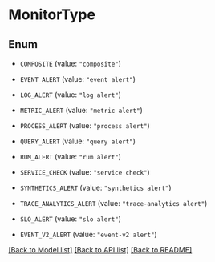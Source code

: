 # MonitorType

## Enum


* `COMPOSITE` (value: `"composite"`)

* `EVENT_ALERT` (value: `"event alert"`)

* `LOG_ALERT` (value: `"log alert"`)

* `METRIC_ALERT` (value: `"metric alert"`)

* `PROCESS_ALERT` (value: `"process alert"`)

* `QUERY_ALERT` (value: `"query alert"`)

* `RUM_ALERT` (value: `"rum alert"`)

* `SERVICE_CHECK` (value: `"service check"`)

* `SYNTHETICS_ALERT` (value: `"synthetics alert"`)

* `TRACE_ANALYTICS_ALERT` (value: `"trace-analytics alert"`)

* `SLO_ALERT` (value: `"slo alert"`)

* `EVENT_V2_ALERT` (value: `"event-v2 alert"`)


[[Back to Model list]](../README.md#documentation-for-models) [[Back to API list]](../README.md#documentation-for-api-endpoints) [[Back to README]](../README.md)


